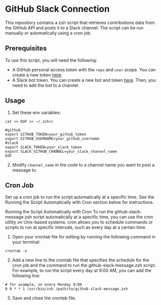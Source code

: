 # GitHub Slack Connection

This repository contains a zsh script that retrieves contributions data from the GitHub API and posts it to a Slack channel. The script can be run manually or automatically using a cron job.

## Prerequisites

To use this script, you will need the following:

- A GitHub personal access token with the `repo` and `user` scope. You can create a new token [here](https://github.com/settings/tokens).
- A Slack bot token. You can create a new bot and token [here](https://api.slack.com/apps). Then, you need to add the bot to a channel.

## Usage

1. Set these env variables:

```
cat << EOF >> ~/.zshrc

#github
export GITHUB_TOKEN=your_github_token
export GITHUB_USERNAME=your_github_username
#slack
export SLACK_TOKEN=your_slack_token
export SLACK_GITHUB_CHANNEL=your_slack_channel_name
EOF
```

2. Modify `channel_name` in the code to a channel name you want to post a message to.

## Cron Job

Set up a cron job to run the script automatically at a specific time. See the Running the Script Automatically with Cron section below for instructions.

Running the Script Automatically with Cron
To run the github-slack-message.zsh script automatically at a specific time, you can use the cron utility on Unix-based systems. cron allows you to schedule commands or scripts to run at specific intervals, such as every day at a certain time.

1. Open your crontab file for editing by running the following command in your terminal:

```
crontab -e
```

2. Add a new line to the crontab file that specifies the schedule for the cron job and the command to run the github-slack-message.zsh script. For example, to run the script every day at 9:00 AM, you can add the following line:

```
# for example, on every Monday 9:00
0 9 * * 1 /usr/bin/zsh /path/to/github-slack-message.zsh
```

3. Save and close the crontab file.
